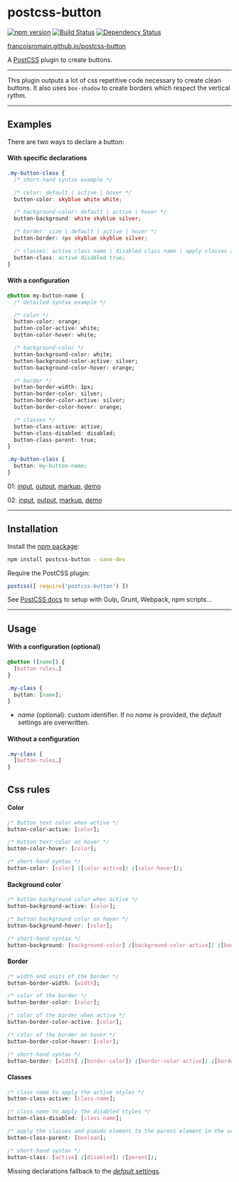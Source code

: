 # postcss-button

[![npm version][npm-img]][npm] [![Build Status][ci-img]][ci] [![Dependency Status][dep-img]][dep]

[francoisromain.github.io/postcss-button][github.io]

A [PostCSS] plugin to create buttons.

[github.io]: http://francoisromain.github.io/postcss-button
[PostCSS]:   https://github.com/postcss/postcss
[ci-img]:    https://travis-ci.org/francoisromain/postcss-button.svg
[ci]:        https://travis-ci.org/francoisromain/postcss-button
[npm-img]:   https://badge.fury.io/js/postcss-button.svg
[npm]:       https://badge.fury.io/js/postcss-button
[dep-img]:   https://david-dm.org/francoisromain/postcss-button.svg
[dep]:       https://david-dm.org/francoisromain/postcss-button

* * *

This plugin outputs a lot of css repetitive code necessary to create clean buttons. It also uses `box-shadow` to create borders which respect the vertical rythm.

* * *

## Examples

There are two ways to declare a button:

#### With specific declarations

``` css
.my-button-class {
  /* short-hand syntax example */

  /* color: default | active | hover */
  button-color: skyblue white white;

  /* background-color: default | active | hover */
  button-background: white skyblue silver;

  /* border: size | default | active | hover */
  button-border: 4px skyblue skyblue silver;

  /* classes: active class name | disabled class name | apply classes and pseudo classes to the parent selector */
  button-class: active disabled true;
}
```

#### With a configuration

``` css
@button my-button-name {
  /* detailed-syntax example */

  /* color */
  button-color: orange;
  button-color-active: white;
  button-color-hover: white;

  /* background-color */
  button-background-color: white;
  button-background-color-active: silver;
  button-background-color-hover: orange;

  /* border */
  button-border-width: 1px;
  button-border-color: silver;
  button-border-color-active: silver;
  button-border-color-hover: orange;

  /* classes */
  button-class-active: active;
  button-class-disabled: disabled;
  button-class-parent: true;
}
```

``` css
.my-button-class {
  button: my-button-name;
}
```


01: [input](https://github.com/francoisromain/postcss-button/blob/gh-pages/test/src/01.css), [output](https://github.com/francoisromain/postcss-button/blob/gh-pages/test/dist/01.css), [markup](https://github.com/francoisromain/postcss-button/blob/gh-pages/test/01.html), [demo](https://francoisromain.github.io/postcss-button/test/01.html)

02: [input](https://github.com/francoisromain/postcss-button/blob/gh-pages/test/src/02.css), [output](https://github.com/francoisromain/postcss-button/blob/gh-pages/test/dist/02.css), [markup](https://github.com/francoisromain/postcss-button/blob/gh-pages/test/02.html), [demo](https://francoisromain.github.io/postcss-button/test/02.html)

* * *

## Installation

Install the [npm package](https://www.npmjs.com/package/postcss-button):

``` bash
npm install postcss-button --save-dev
```

Require the PostCSS plugin:

``` js
postcss([ require('postcss-button') ])
```

See [PostCSS docs](https://github.com/postcss/postcss#usage) to setup with Gulp, Grunt, Webpack, npm scripts…

* * *

## Usage

#### With a configuration (optional)

``` css
@button ([name]) {
  [button-rules…]
}
```

``` css
.my-class {
  button: [name];
}
```

- _name_ (optional): custom identifier. If no _name_ is provided, the _default_ settings are overwritten.

#### Without a configuration

``` css
.my-class {
  [button-rules…]
}
```

## Css rules

#### Color

``` css
/* Button text color when active */
button-color-active: [color];

/* button text color on hover */
button-color-hover: [color];

/* short-hand syntax */
button-color: [color] ([color-active]) ([color-hover]);
```

#### Background color

``` css
/* button background color when active */
button-background-active: [color];

/* button background color on hover */
button-background-hover: [color];

/* short-hand syntax */
button-background: [background-color] ([background-color-active]) ([background-color-hover]);
```

#### Border

``` css
/* width and units of the border */
button-border-width: [width];

/* color of the border */
button-border-color: [color];

/* color of the border when active */
button-border-color-active: [color];

/* color of the border on hover */
button-border-color-hover: [color];

/* short-hand syntax */
button-border: [width] ([border-color]) ([border-color-active]) ([border-color-hover]);
```

#### Classes

``` css
/* class name to apply the active styles */
button-class-active: [class-name];

/* class name to apply the disabled styles */
button-class-disabled: [class-name];

/* apply the classes and pseudo element to the parent element in the selector chain if it exists (default to false). (See test 07 and 08) */
button-class-parent: [boolean];

/* short-hand syntax */
button-class: [active] ([disabled]) ([parent]);
```

Missing declarations fallback to the [_default_ settings](https://github.com/francoisromain/postcss-button/blob/c5bf5e690f12bda8a2a353392dae50e22897e3b3/src/index.js#L93-L106).

